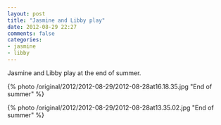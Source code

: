 ```yaml
---
layout: post
title: "Jasmine and Libby play"
date: 2012-08-29 22:27
comments: false
categories: 
- jasmine
- libby
---
```

Jasmine and Libby play at the end of summer.

{% photo /original/2012/2012-08-29/2012-08-28at16.18.35.jpg "End of summer" %}


{% photo /original/2012/2012-08-29/2012-08-28at13.35.02.jpg "End of summer" %}
